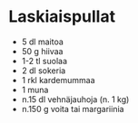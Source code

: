 Laskiaispullat
==============
+ 5 dl maitoa
+ 50 g hiivaa
+ 1-2 tl suolaa
+ 2 dl 	sokeria
+ 1 rkl kardemummaa
+ 1 muna
+ n.15 dl vehnäjauhoja (n. 1 kg)
+ n.150 g voita tai margariinia

